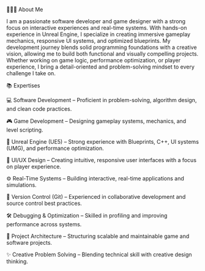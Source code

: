 👨🏻‍💻 About Me

I am a passionate software developer and game designer with a strong focus on interactive experiences and real-time systems. With hands-on experience in Unreal Engine, I specialize in creating immersive gameplay mechanics, responsive UI systems, and optimized blueprints. My development journey blends solid programming foundations with a creative vision, allowing me to build both functional and visually compelling projects. Whether working on game logic, performance optimization, or player experience, I bring a detail-oriented and problem-solving mindset to every challenge I take on.

📚 Expertises

💻 Software Development – Proficient in problem-solving, algorithm design, and clean code practices.

🎮 Game Development – Designing gameplay systems, mechanics, and level scripting.

🧠 Unreal Engine (UE5) – Strong experience with Blueprints, C++, UI systems (UMG), and performance optimization.

🎨 UI/UX Design – Creating intuitive, responsive user interfaces with a focus on player experience.

⚙️ Real-Time Systems – Building interactive, real-time applications and simulations.

🔁 Version Control (Git) – Experienced in collaborative development and source control best practices.

🛠️ Debugging & Optimization – Skilled in profiling and improving performance across systems.

📂 Project Architecture – Structuring scalable and maintainable game and software projects.

✨ Creative Problem Solving – Blending technical skill with creative design thinking.
